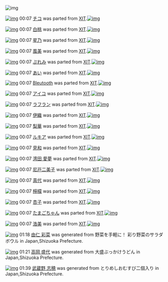 ![img](http://gdrive-cdn.herokuapp.com/537b65a5bc09f0000721dda7/512px-barcode.png)

[![img](http://www.deviantsart.com/1vpo48m.png)](http://www.barcodekanojo.com/kanojo/1036483/%E3%83%81%E3%82%B3) 00:07 [チコ](http://www.barcodekanojo.com/kanojo/1036483/%E3%83%81%E3%82%B3) was parted from [XIT](http://www.barcodekanojo.com/kanojo/1036483/%E3%83%81%E3%82%B3).[![img](http://www.deviantsart.com/815jg6.jpeg)](http://www.barcodekanojo.com/user/209348/XIT) 

[![img](http://www.deviantsart.com/28jefgi.png)](http://www.barcodekanojo.com/kanojo/1201185/%E7%99%BD%E6%A1%83) 00:07 [白桃](http://www.barcodekanojo.com/kanojo/1201185/%E7%99%BD%E6%A1%83) was parted from [XIT](http://www.barcodekanojo.com/kanojo/1201185/%E7%99%BD%E6%A1%83).[![img](http://www.deviantsart.com/815jg6.jpeg)](http://www.barcodekanojo.com/user/209348/XIT) 

[![img](http://www.deviantsart.com/3b1qscm.png)](http://www.barcodekanojo.com/kanojo/2541776/%E6%98%9F%E4%B9%83) 00:07 [星乃](http://www.barcodekanojo.com/kanojo/2541776/%E6%98%9F%E4%B9%83) was parted from [XIT](http://www.barcodekanojo.com/kanojo/2541776/%E6%98%9F%E4%B9%83).[![img](http://www.deviantsart.com/815jg6.jpeg)](http://www.barcodekanojo.com/user/209348/XIT) 

[![img](http://www.deviantsart.com/3rkpevg.png)](http://www.barcodekanojo.com/kanojo/763409/%E9%A2%A8%E7%BE%8E) 00:07 [風美](http://www.barcodekanojo.com/kanojo/763409/%E9%A2%A8%E7%BE%8E) was parted from [XIT](http://www.barcodekanojo.com/kanojo/763409/%E9%A2%A8%E7%BE%8E).[![img](http://www.deviantsart.com/815jg6.jpeg)](http://www.barcodekanojo.com/user/209348/XIT) 

[![img](http://www.deviantsart.com/1d78ghh.png)](http://www.barcodekanojo.com/kanojo/1237854/%E3%81%B7%E3%82%8C%E3%81%BF) 00:07 [ぷれみ](http://www.barcodekanojo.com/kanojo/1237854/%E3%81%B7%E3%82%8C%E3%81%BF) was parted from [XIT](http://www.barcodekanojo.com/kanojo/1237854/%E3%81%B7%E3%82%8C%E3%81%BF).[![img](http://www.deviantsart.com/815jg6.jpeg)](http://www.barcodekanojo.com/user/209348/XIT) 

[![img](http://www.deviantsart.com/1spd1o7.png)](http://www.barcodekanojo.com/kanojo/432873/%E3%81%82%E3%81%84) 00:07 [あい](http://www.barcodekanojo.com/kanojo/432873/%E3%81%82%E3%81%84) was parted from [XIT](http://www.barcodekanojo.com/kanojo/432873/%E3%81%82%E3%81%84).[![img](http://www.deviantsart.com/815jg6.jpeg)](http://www.barcodekanojo.com/user/209348/XIT) 

[![img](http://www.deviantsart.com/3372ovh.png)](http://www.barcodekanojo.com/kanojo/968530/Bleutooth) 00:07 [Bleutooth](http://www.barcodekanojo.com/kanojo/968530/Bleutooth) was parted from [XIT](http://www.barcodekanojo.com/kanojo/968530/Bleutooth).[![img](http://www.deviantsart.com/815jg6.jpeg)](http://www.barcodekanojo.com/user/209348/XIT) 

[![img](http://www.deviantsart.com/2qegks8.png)](http://www.barcodekanojo.com/kanojo/1536707/%E3%82%A2%E3%82%A4%E3%82%B3) 00:07 [アイコ](http://www.barcodekanojo.com/kanojo/1536707/%E3%82%A2%E3%82%A4%E3%82%B3) was parted from [XIT](http://www.barcodekanojo.com/kanojo/1536707/%E3%82%A2%E3%82%A4%E3%82%B3).[![img](http://www.deviantsart.com/815jg6.jpeg)](http://www.barcodekanojo.com/user/209348/XIT) 

[![img](http://www.deviantsart.com/3h3e0u7.png)](http://www.barcodekanojo.com/kanojo/1720585/%E3%83%A9%E3%83%95%E3%83%A9%E3%83%B3) 00:07 [ラフラン](http://www.barcodekanojo.com/kanojo/1720585/%E3%83%A9%E3%83%95%E3%83%A9%E3%83%B3) was parted from [XIT](http://www.barcodekanojo.com/kanojo/1720585/%E3%83%A9%E3%83%95%E3%83%A9%E3%83%B3).[![img](http://www.deviantsart.com/815jg6.jpeg)](http://www.barcodekanojo.com/user/209348/XIT) 

[![img](http://www.deviantsart.com/qcjmca.png)](http://www.barcodekanojo.com/kanojo/1953216/%E4%BC%8A%E7%B9%94) 00:07 [伊織](http://www.barcodekanojo.com/kanojo/1953216/%E4%BC%8A%E7%B9%94) was parted from [XIT](http://www.barcodekanojo.com/kanojo/1953216/%E4%BC%8A%E7%B9%94).[![img](http://www.deviantsart.com/815jg6.jpeg)](http://www.barcodekanojo.com/user/209348/XIT) 

[![img](http://www.deviantsart.com/1ev12vd.png)](http://www.barcodekanojo.com/kanojo/2194910/%E6%A2%A8%E8%8F%AF) 00:07 [梨華](http://www.barcodekanojo.com/kanojo/2194910/%E6%A2%A8%E8%8F%AF) was parted from [XIT](http://www.barcodekanojo.com/kanojo/2194910/%E6%A2%A8%E8%8F%AF).[![img](http://www.deviantsart.com/815jg6.jpeg)](http://www.barcodekanojo.com/user/209348/XIT) 

[![img](http://www.deviantsart.com/1os4u14.png)](http://www.barcodekanojo.com/kanojo/1451661/%E3%83%AB%E3%82%AD%E3%82%A2) 00:07 [ルキア](http://www.barcodekanojo.com/kanojo/1451661/%E3%83%AB%E3%82%AD%E3%82%A2) was parted from [XIT](http://www.barcodekanojo.com/kanojo/1451661/%E3%83%AB%E3%82%AD%E3%82%A2).[![img](http://www.deviantsart.com/815jg6.jpeg)](http://www.barcodekanojo.com/user/209348/XIT) 

[![img](http://www.deviantsart.com/hl8dcm.png)](http://www.barcodekanojo.com/kanojo/1370500/%E8%A6%8B%E5%92%8C) 00:07 [見和](http://www.barcodekanojo.com/kanojo/1370500/%E8%A6%8B%E5%92%8C) was parted from [XIT](http://www.barcodekanojo.com/kanojo/1370500/%E8%A6%8B%E5%92%8C).[![img](http://www.deviantsart.com/815jg6.jpeg)](http://www.barcodekanojo.com/user/209348/XIT) 

[![img](http://www.deviantsart.com/1lvr8dv.png)](http://www.barcodekanojo.com/kanojo/1213760/%E6%B9%BE%E7%94%B0%20%E6%84%9B%E5%A4%A2) 00:07 [湾田 愛夢](http://www.barcodekanojo.com/kanojo/1213760/%E6%B9%BE%E7%94%B0%20%E6%84%9B%E5%A4%A2) was parted from [XIT](http://www.barcodekanojo.com/kanojo/1213760/%E6%B9%BE%E7%94%B0%20%E6%84%9B%E5%A4%A2).[![img](http://www.deviantsart.com/815jg6.jpeg)](http://www.barcodekanojo.com/user/209348/XIT) 

[![img](http://www.deviantsart.com/3hj1l8e.png)](http://www.barcodekanojo.com/kanojo/17872/%E5%B0%BC%E6%88%B8%E4%BA%8C%E7%BE%8E%E5%AD%90) 00:07 [尼戸二美子](http://www.barcodekanojo.com/kanojo/17872/%E5%B0%BC%E6%88%B8%E4%BA%8C%E7%BE%8E%E5%AD%90) was parted from [XIT](http://www.barcodekanojo.com/kanojo/17872/%E5%B0%BC%E6%88%B8%E4%BA%8C%E7%BE%8E%E5%AD%90).[![img](http://www.deviantsart.com/815jg6.jpeg)](http://www.barcodekanojo.com/user/209348/XIT) 

[![img](http://www.deviantsart.com/12ftn8d.png)](http://www.barcodekanojo.com/kanojo/2367444/%E7%9C%9F%E4%BB%A3) 00:07 [真代](http://www.barcodekanojo.com/kanojo/2367444/%E7%9C%9F%E4%BB%A3) was parted from [XIT](http://www.barcodekanojo.com/kanojo/2367444/%E7%9C%9F%E4%BB%A3).[![img](http://www.deviantsart.com/815jg6.jpeg)](http://www.barcodekanojo.com/user/209348/XIT) 

[![img](http://www.deviantsart.com/73iipk.png)](http://www.barcodekanojo.com/kanojo/2083854/%E6%AA%B8%E6%AA%AC) 00:07 [檸檬](http://www.barcodekanojo.com/kanojo/2083854/%E6%AA%B8%E6%AA%AC) was parted from [XIT](http://www.barcodekanojo.com/kanojo/2083854/%E6%AA%B8%E6%AA%AC).[![img](http://www.deviantsart.com/815jg6.jpeg)](http://www.barcodekanojo.com/user/209348/XIT) 

[![img](http://www.deviantsart.com/2m0qpqu.png)](http://www.barcodekanojo.com/kanojo/2500513/%E6%9D%8F%E5%AD%90) 00:07 [杏子](http://www.barcodekanojo.com/kanojo/2500513/%E6%9D%8F%E5%AD%90) was parted from [XIT](http://www.barcodekanojo.com/kanojo/2500513/%E6%9D%8F%E5%AD%90).[![img](http://www.deviantsart.com/815jg6.jpeg)](http://www.barcodekanojo.com/user/209348/XIT) 

[![img](http://www.deviantsart.com/14amah.png)](http://www.barcodekanojo.com/kanojo/1720173/%E3%81%9F%E3%81%BE%E3%81%94%E3%81%A1%E3%82%83%E3%82%93) 00:07 [たまごちゃん](http://www.barcodekanojo.com/kanojo/1720173/%E3%81%9F%E3%81%BE%E3%81%94%E3%81%A1%E3%82%83%E3%82%93) was parted from [XIT](http://www.barcodekanojo.com/kanojo/1720173/%E3%81%9F%E3%81%BE%E3%81%94%E3%81%A1%E3%82%83%E3%82%93).[![img](http://www.deviantsart.com/815jg6.jpeg)](http://www.barcodekanojo.com/user/209348/XIT) 

[![img](http://www.deviantsart.com/30ojnnl.png)](http://www.barcodekanojo.com/kanojo/764104/%E6%B5%A9%E7%BE%8E) 00:07 [浩美](http://www.barcodekanojo.com/kanojo/764104/%E6%B5%A9%E7%BE%8E) was parted from [XIT](http://www.barcodekanojo.com/kanojo/764104/%E6%B5%A9%E7%BE%8E).[![img](http://www.deviantsart.com/815jg6.jpeg)](http://www.barcodekanojo.com/user/209348/XIT) 

[![img](http://www.deviantsart.com/2vj871q.png)](http://www.barcodekanojo.com/kanojo/3193774/%E7%94%B1%E4%BB%81%20%E5%BD%A9%E8%8F%9C) 01:18 [由仁 彩菜](http://www.barcodekanojo.com/kanojo/3193774/%E7%94%B1%E4%BB%81%20%E5%BD%A9%E8%8F%9C) was generated from 野菜を手軽に！ 彩り野菜のサラダボウル in Japan,Shizuoka Prefecture.

[![img](http://www.deviantsart.com/3cj49e6.png)](http://www.barcodekanojo.com/kanojo/3193775/%E9%AB%98%E5%B2%A1%20%E7%9B%9B%E4%BB%A3) 01:21 [高岡 盛代](http://www.barcodekanojo.com/kanojo/3193775/%E9%AB%98%E5%B2%A1%20%E7%9B%9B%E4%BB%A3) was generated from 大盛ぶっかけうどん in Japan,Shizuoka Prefecture.

[![img](http://www.deviantsart.com/4c7ejp.png)](http://www.barcodekanojo.com/kanojo/3193776/%E6%AD%A6%E8%94%B5%E9%87%8E%20%E5%BF%97%E7%A9%82) 01:39 [武蔵野 志穂](http://www.barcodekanojo.com/kanojo/3193776/%E6%AD%A6%E8%94%B5%E9%87%8E%20%E5%BF%97%E7%A9%82) was generated from とりめしおむすび二個入り in Japan,Shizuoka Prefecture.

